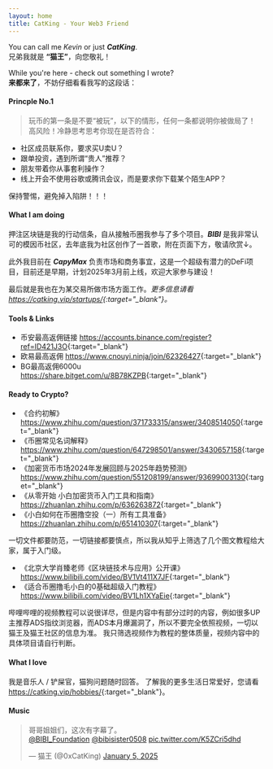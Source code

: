 ```yaml
---
layout: home
title: CatKing - Your Web3 Friend
---
```




You can call me _Kevin_ or just **_CatKing_**.  
兄弟我就是 **“猫王”**，向您敬礼！

While you're here - check out something I wrote?  
**来都来了**，不妨仔细看看我写的这段话：


#### Princple No.1
> 玩币的第一条是不要“被玩”，以下的情形，任何一条都说明你被做局了！  
高风险！冷静思考思考你现在是否符合：
- 社区成员联系你，要求买U卖U？
- 跟单投资，遇到所谓“贵人”推荐？
- 朋友带着你从事套利操作？
- 线上开会不使用谷歌或腾讯会议，而是要求你下载某个陌生APP？

保持警惕，避免掉入陷阱！！！

#### What I am doing
押注区块链是我的行动信条，自从接触币圈我参与了多个项目。***BIBI*** 是我非常认可的模因币社区，去年底我为社区创作了一首歌，附在页面下方，敬请欣赏↓。

此外我目前在 ***CapyMax*** 负责市场和商务事宜，这是一个超级有潜力的DeFi项目，目前还是早期，计划2025年3月前上线，欢迎大家参与建设！

最后就是我也在为某交易所做市场方面工作。*更多信息请看<https://catking.vip/startups/>{:target="_blank"}。*



#### Tools & Links

- <span class="icon-binance"></span> 币安最高返佣链接  <https://accounts.binance.com/register?ref=ID421J3O>{:target="_blank"}
- <span class="icon-OKX_logo"></span> 欧易最高返佣  <https://www.cnouyi.ninja/join/62326427>{:target="_blank"}
- <span class="icon-baseasset_img_media-kit_logo-green-v3"></span> BG最高返佣6000u  <https://share.bitget.com/u/8B78KZPB>{:target="_blank"}

#### Ready to Crypto?
- 《合约初解》<https://www.zhihu.com/question/371733315/answer/3408514050>{:target="_blank"}
- 《币圈常见名词解释》<https://www.zhihu.com/question/647298501/answer/3430657158>{:target="_blank"}
- 《加密货币市场2024年发展回顾与2025年趋势预测》<https://www.zhihu.com/question/551208199/answer/93699003130>{:target="_blank"}
- 《从零开始 小白加密货币入门工具和指南》<https://zhuanlan.zhihu.com/p/636263872>{:target="_blank"}
- 《小白如何在币圈撸空投（一）所有工具准备》<https://zhuanlan.zhihu.com/p/651410307>{:target="_blank"}

一切文件都要防范，一切链接都要慎点，所以我从知乎上筛选了几个图文教程给大家，属于入门级。

- 《北京大学肖臻老师《区块链技术与应用》公开课》<https://www.bilibili.com/video/BV1Vt411X7JF>{:target="_blank"}
- 《适合币圈撸毛小白的0基础超级入门教程》<https://www.bilibili.com/video/BV1Lh1XYaEie>{:target="_blank"}

哔哩哔哩的视频教程可以说很详尽，但是内容中有部分过时的内容，例如很多UP主推荐ADS指纹浏览器，而ADS本月爆漏洞了，所以不要完全依照视频，一切以猫王及猫王社区的信息为准。
我只筛选视频作为教程的整体质量，视频内容中的具体项目请自行判断。

#### What I love
我是音乐人 / 铲屎官，猫狗问题随时回答。 了解我的更多生活日常爱好，您请看<https://catking.vip/hobbies/>{:target="_blank"}。

#### Music

<blockquote class="twitter-tweet"><p lang="zh" dir="ltr">哥哥姐姐们，这次有字幕了。<br> <a href="https://twitter.com/BIBI_Foundation?ref_src=twsrc%5Etfw">@BIBI_Foundation</a> <a href="https://twitter.com/bibisister0508?ref_src=twsrc%5Etfw">@bibisister0508</a> <a href="https://t.co/K5ZCri5dhd">pic.twitter.com/K5ZCri5dhd</a></p>&mdash; 猫王 (@0xCatKing) <a href="https://twitter.com/0xCatKing/status/1875928560726381027?ref_src=twsrc%5Etfw">January 5, 2025</a></blockquote> <script async src="https://platform.twitter.com/widgets.js" charset="utf-8"></script>